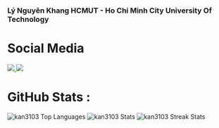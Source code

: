 <h3>Lý Nguyên Khang HCMUT - Ho Chi Minh City University Of Technology </h3>

# Social Media
<a href="https://www.facebook.com/profile.php?id=100014332118038" target="_blank">
  <img
    src="https://img.shields.io/badge/Facebook-1877F2?style=for-the-badge&logo=facebook&logoColor=white"
  />
</a>
<a href="https://www.instagram.com/nkan_31/" target="_blank">
    <img
      src="https://img.shields.io/badge/Instagram-E4405F?style=for-the-badge&logo=instagram&logoColor=white"
    />
</a>

# GitHub Stats :
<img src="https://github-readme-stats.vercel.app/api/top-langs?username=kan3103&show_icons=true&locale=en&layout=compact" alt="kan3103 Top Languages" />

<img src="https://github-readme-stats.vercel.app/api?username=kan3103&show_icons=true&locale=en" alt="kan3103 Stats" />

<img src="https://github-readme-streak-stats.herokuapp.com/?user=kan3103&" alt="kan3103 Streak Stats" />
